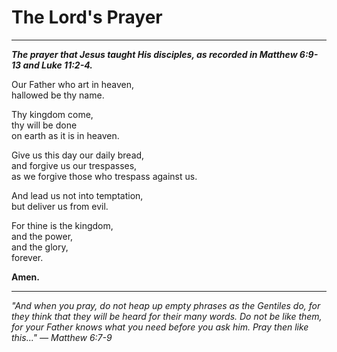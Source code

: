 # The Lord's Prayer

---

***The prayer that Jesus taught His disciples, as recorded in Matthew 6:9-13 and Luke 11:2-4.***

Our Father who art in heaven,  
hallowed be thy name.

Thy kingdom come,  
thy will be done  
on earth as it is in heaven.

Give us this day our daily bread,  
and forgive us our trespasses,  
as we forgive those who trespass against us.

And lead us not into temptation,  
but deliver us from evil.

For thine is the kingdom,  
and the power,  
and the glory,  
forever.

**Amen.**

---

*"And when you pray, do not heap up empty phrases as the Gentiles do, for they think that they will be heard for their many words. Do not be like them, for your Father knows what you need before you ask him. Pray then like this..." — Matthew 6:7-9*
